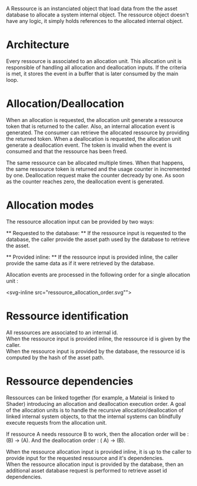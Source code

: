 A Ressource is an instanciated object that load data from the the asset database to allocate a system internal object.
The ressource object doesn't have any logic, it simply holds references to the allocated internal object.

# Architecture

<svg-inline src="ressource_architecture.svg"></svg-inline>

Every ressource is associated to an allocation unit. This allocation unit is responsible of handling all allocation and
deallocation inputs. If the criteria is met, it stores the event in a buffer that is later consumed by the main loop.

# Allocation/Deallocation

When an allocation is requested, the allocation unit generate a ressource token that is returned to the caller. Also, an
internal allocation event is generated. The consumer can retrieve the allocated ressource by providing the returned
token. When a deallocation is requested, the allocation unit generate a deallocation event. The token is invalid when
the event is consumed and that the ressource has been freed.

The same ressource can be allocated multiple times. When that happens, the same ressource token is returned and the
usage counter in incremented by one. Deallocation request make the counter decready by one. As soon as the counter
reaches zero, the deallocation event is generated.

# Allocation modes

The ressource allocation input can be provided by two ways:

** Requested to the database: **
If the ressource input is requested to the database, the caller provide the asset path used by the database to retrieve
the asset. <br/>

** Provided inline: **
If the ressource input is provided inline, the caller provide the same data as if it were retrieved by the database.

Allocation events are processed in the following order for a single allocation unit :

<svg-inline src="ressource_allocation_order.svg""></svg-inline>

# Ressource identification

All ressources are associated to an internal id. <br/>
When the ressource input is provided inline, the ressource id is given by the caller. <br/>
When the ressource input is provided by the database, the ressource id is computed by the hash of the asset path.

# Ressource dependencies

Ressources can be linked together (for example, a Mateial is linked to Shader) introducing an allocation and
deallocation execution order. A goal of the allocation units is to handle the recursive allocation/deallocation of
linked internal system objects, to that the internal systems can blindfully execute requests from the allocation unit.

If ressource A needs ressource B to work, then the allocation order will be : (B) -> (A). And the deallocation order : (
A) -> (B).

<svg-inline src="ressource_dependencies.svg"></svg-inline>

When the ressource allocation input is provided inline, it is up to the caller to provide input for the requested
ressource and it's dependencies. <br/>
When the ressource allocation input is provided by the database, then an additional asset database request is performed
to retrieve asset id dependencies.

<svg-inline src="ressource_allocation_database_dependencies.svg"></svg-inline>